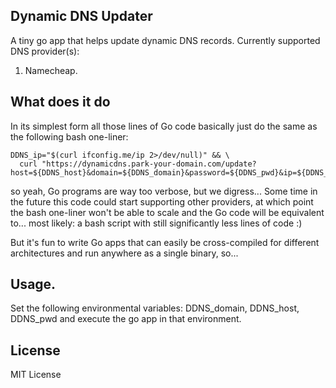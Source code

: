 ## Dynamic DNS Updater

A tiny go app that helps update dynamic DNS records. Currently supported DNS provider(s):

1. Namecheap.

## What does it do

In its simplest form all those lines of Go code basically just do the same as the following bash one-liner:

```console
DDNS_ip="$(curl ifconfig.me/ip 2>/dev/null)" && \
  curl "https://dynamicdns.park-your-domain.com/update?host=${DDNS_host}&domain=${DDNS_domain}&password=${DDNS_pwd}&ip=${DDNS_ip}"
```

so yeah, Go programs are way too verbose, but we digress... Some time in the future this code could start supporting 
other providers, at which point the bash one-liner won't be able to scale and the Go code will be equivalent to...
most likely: a bash script with still significantly less lines of code :)

But it's fun to write Go apps that can easily be cross-compiled for different architectures and run anywhere as a single
binary, so...

## Usage.

Set the following environmental variables: DDNS_domain, DDNS_host, DDNS_pwd and execute the go app in that environment.

## License 

MIT License


